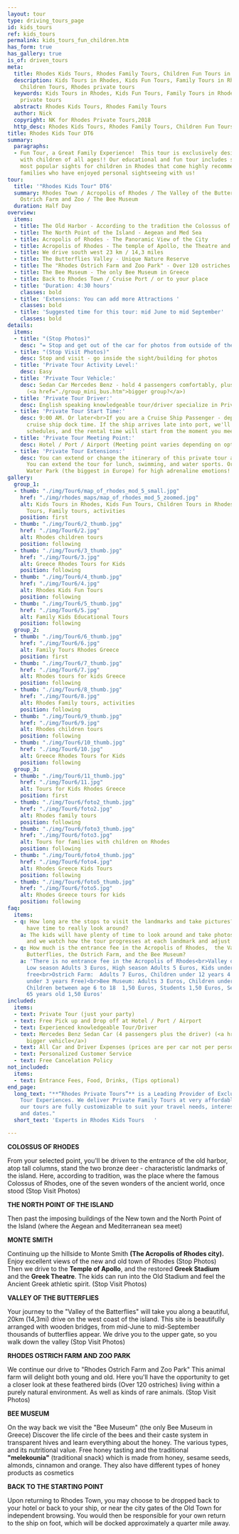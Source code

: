 ```yaml
---
layout: tour
type: driving_tours_page
id: kids_tours
ref: kids_tours
permalink: kids_tours_fun_children.htm
has_form: true
has_gallery: true
is_of: driven_tours
meta:
  title: Rhodes Kids Tours, Rhodes Family Tours, Children Fun Tours in Rhodes
  description: Kids Tours in Rhodes, Kids Fun Tours, Family Tours in Rhodes Greece,
    Children Tours, Rhodes private tours
  keywords: Kids Tours in Rhodes, Kids Fun Tours, Family Tours in Rhodes Greece, Rhodes
    private tours
  abstract: Rhodes Kids Tours, Rhodes Family Tours
  author: Nick
  copyright: NK for Rhodes Private Tours,2018
  http_desc: Rhodes Kids Tours, Rhodes Family Tours, Children Fun Tours in Rhodes
title: Rhodes Kids Tour DT6
summary:
  paragraphs:
  - Fun Tour, a Great Family Experience!  This tour is exclusively designed for families
    with children of all ages!! Our educational and fun tour includes some of the
    most popular sights for children in Rhodes that come highly recommended from the
    families who have enjoyed personal sightseeing with us!
tour:
  title: '"Rhodes Kids Tour" DT6'
  summary: Rhodes Town / Acropolis of Rhodes / The Valley of the Butterflies / The
    Ostrich Farm and Zoo / The Bee Museum
  duration: Half Day
overview:
  items:
  - title: The Old Harbor - According to the tradition the Colossus of Rhodes
  - title: The North Point of the Island - Aegean and Med Sea
  - title: Acropolis of Rhodes - The Panoramic View of the City
  - title: Acropolis of Rhodes - The temple of Apollo, the Theatre and the Greek Stadium
  - title: We drive south west 23 km / 14,3 miles
  - title: The Butterflies Valley - Unique Nature Reserve
  - title: The "Rhodes Ostrich Farm and Zoo Park" - Over 120 ostriches
  - title: The Bee Museum - The only Bee Museum in Greece
  - title: Back to Rhodes Town / Cruise Port / or to your place
  - title: 'Duration: 4:30 hours'
    classes: bold
  - title: 'Extensions: You can add more Attractions '
    classes: bold
  - title: 'Suggested time for this tour: mid June to mid September'
    classes: bold
details:
  items:
  - title: "(Stop Photos)"
    desc: "= Stop and get out of the car for photos from outside of the Sight/building"
  - title: "(Stop Visit Photos)"
    desc: Stop and visit - go inside the sight/building for photos
  - title: 'Private Tour Activity Level:'
    desc: Easy
  - title: 'Private Tour Vehicle:'
    desc: Sedan Car Mercedes Benz - hold 4 passengers comfortably, plus the driver
      (<a href="./group_mini_bus.htm">bigger group?</a>)
  - title: 'Private Tour Driver:'
    desc: English speaking knowledgeable tour/driver specialize in Private Tours
  - title: 'Private Tour Start Time:'
    desc: 9:00 AM. Or later<br>If you are a Cruise Ship Passenger - depend on your
      cruise ship dock time. If the ship arrives late into port, we'll adjust our
      schedules, and the rental time will start from the moment you meet your tour/driver
  - title: 'Private Tour Meeting Point:'
    desc: Hotel / Port / Airport (Meeting point varies depending on option booked)
  - title: 'Private Tour Extensions:'
    desc: You can extend or change the itinerary of this private tour as you like.
      You can extend the tour for lunch, swimming, and water sports. Or for the Faliraki
      Water Park (the biggest in Europe) for high adrenaline emotions!
gallery:
  group_1:
  - thumb: "./img/Tour6/map_of_rhodes_mod_5_small.jpg"
    href: "./img/rhodes_maps/map_of_rhodes_mod_5_zoomed.jpg"
    alt: Kids Tours in Rhodes, Kids Fun Tours, Children Tours in Rhodes Greece, Educational
      Tours, Family tours, activities
    position: first
  - thumb: "./img/Tour6/2_thumb.jpg"
    href: "./img/Tour6/2.jpg"
    alt: Rhodes children tours
    position: following
  - thumb: "./img/Tour6/3_thumb.jpg"
    href: "./img/Tour6/3.jpg"
    alt: Greece Rhodes Tours for Kids
    position: following
  - thumb: "./img/Tour6/4_thumb.jpg"
    href: "./img/Tour6/4.jpg"
    alt: Rhodes Kids Fun Tours
    position: following
  - thumb: "./img/Tour6/5_thumb.jpg"
    href: "./img/Tour6/5.jpg"
    alt: Family Kids Educational Tours
    position: following
  group_2:
  - thumb: "./img/Tour6/6_thumb.jpg"
    href: "./img/Tour6/6.jpg"
    alt: Family Tours Rhodes Greece
    position: first
  - thumb: "./img/Tour6/7_thumb.jpg"
    href: "./img/Tour6/7.jpg"
    alt: Rhodes tours for kids Greece
    position: following
  - thumb: "./img/Tour6/8_thumb.jpg"
    href: "./img/Tour6/8.jpg"
    alt: Rhodes Family tours, activities
    position: following
  - thumb: "./img/Tour6/9_thumb.jpg"
    href: "./img/Tour6/9.jpg"
    alt: Rhodes children tours
    position: following
  - thumb: "./img/Tour6/10_thumb.jpg"
    href: "./img/Tour6/10.jpg"
    alt: Greece Rhodes Tours for Kids
    position: following
  group_3:
  - thumb: "./img/Tour6/11_thumb.jpg"
    href: "./img/Tour6/11.jpg"
    alt: Tours for Kids Rhodes Greece
    position: first
  - thumb: "./img/Tour6/foto2_thumb.jpg"
    href: "./img/Tour6/foto2.jpg"
    alt: Rhodes family tours
    position: following
  - thumb: "./img/Tour6/foto3_thumb.jpg"
    href: "./img/Tour6/foto3.jpg"
    alt: Tours for families with children on Rhodes
    position: following
  - thumb: "./img/Tour6/foto4_thumb.jpg"
    href: "./img/Tour6/foto4.jpg"
    alt: Rhodes Greece Kids Tours
    position: following
  - thumb: "./img/Tour6/foto5_thumb.jpg"
    href: "./img/Tour6/foto5.jpg"
    alt: Rhodes Greece tours for kids
    position: following
faq:
  items:
  - q: How long are the stops to visit the landmarks and take pictures? Will the kids
      have time to really look around?
    a: The kids will have plenty of time to look around and take photos of the landmarks
      and we watch how the tour progresses at each landmark and adjust the tour accordingly.
  - q: How much is the entrance fee in the Acropolis of Rhodes,  the Valley of the
      Butterflies, the Ostrich Farm, and the Bee Museum?
    a: 'There is no entrance fee in the Acropolis of Rhodes<br>Valley of the Butterflies:
      Low season Adults 3 Euros, High season Adults 5 Euros, Kids under 12 years old
      free<br>Ostrich Farm:  Adults 7 Euros, Children under 12 years 4 Euros (Kids
      under 3 years Free)<br>Bee Museum: Adults 3 Euros, Children under 5 years Free,
      Children between age 6 to 18  1,50 Euros, Students 1,50 Euros, Seniors over
      65 years old 1,50 Euros'
included:
  items:
  - text: Private Tour (just your party)
  - text: Free Pick up and Drop off at Hotel / Port / Airport
  - text: Experienced knowledgeable Tour/Driver
  - text: Mercedes Benz Sedan Car (4 passengers plus the driver) (<a href="./group_mini_bus.htm">or
      bigger vehicle</a>)
  - text: All Car and Driver Expenses (prices are per car not per person)
  - text: Personalized Customer Service
  - text: Free Cancelation Policy
not_included:
  items:
  - text: Entrance Fees, Food, Drinks, (Tips optional)
end_page:
  long_text: "**“Rhodes Private Tours”** is a Leading Provider of Exclusive and Personalized
    Tour Experiences. We deliver Private Family Tours at very affordable rates. All
    our tours are fully customizable to suit your travel needs, interests, schedules,
    and dates."
  short_text: 'Experts in Rhodes Kids Tours   '

---
```

**COLOSSUS OF RHODES**

From your selected point, you'll be driven to the entrance of the old harbor, atop tall columns, stand the two bronze deer - characteristic landmarks of the island. Here, according to tradition, was the place where the famous Colossus of Rhodes, one of the seven wonders of the ancient world, once stood (Stop Visit Photos)

**THE NORTH POINT OF THE ISLAND**

Then past the imposing buildings of the New town and the North Point of the Island (where the Aegean and Mediterranean sea meet) 

**MONTE SMITH** 

Continuing up the hillside to Monte Smith **(The Acropolis of Rhodes city).** Enjoy excellent views of the new and old town of Rhodes (Stop Photos)    Then we drive to the **Temple of Apollo**, and the restored **Greek Stadium** and the **Greek Theatre**. The kids can run into the Old Stadium and feel the Ancient Greek athletic spirit. (Stop Visit Photos)

**VALLEY OF THE BUTTERFLIES**

Your journey to the "Valley of the Batterflies" will take you along a beautiful, 20km (14,3mi) drive on the west coast of the island. This site is beautifully arranged with wooden bridges, from mid-June to mid-September thousands of butterflies appear. We drive you to the upper gate, so you walk down the valley (Stop Visit Photos)

**RHODES OSTRICH FARM AND ZOO PARK**

We continue our drive to "Rhodes Ostrich Farm and Zoo Park" This animal farm will delight both young and old. Here you'll have the opportunity to get a closer look at these feathered birds (Over 120 ostriches) living within a purely natural environment. As well as kinds of rare animals. (Stop Visit Photos)

**BEE MUSEUM**

On the way back we visit the "Bee Museum" (the only Bee Museum in Greece) Discover the life circle of the bees and their caste system in transparent hives and learn everything about the honey. The various types, and its nutritional value. Free honey tasting and the traditional **"melekounia"** (traditional snack) which is made from honey, sesame seeds, almonds, cinnamon and orange. They also have different types of honey products as cosmetics

**BACK TO THE STARTING POINT**

Upon returning to Rhodes Town, you may choose to be dropped back to your hotel or back to your ship, or near the city gates of the Old Town for independent browsing. You would then be responsible for your own return to the ship on foot, which will be docked approximately a quarter mile away.